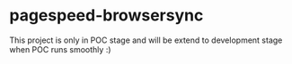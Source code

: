 # pagespeed-browsersync

  This project is only in POC stage and will be extend to development stage when POC runs smoothly :)
